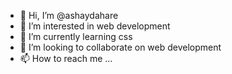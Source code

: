 - 👋 Hi, I’m @ashaydahare
- 👀 I’m interested in web development  
- 🌱 I’m currently learning css
- 💞️ I’m looking to collaborate on web development
- 📫 How to reach me ...

<!---
ashaydahare/ashaydahare is a ✨ special ✨ repository because its `README.md` (this file) appears on your GitHub profile.
You can click the Preview link to take a look at your changes.
--->

